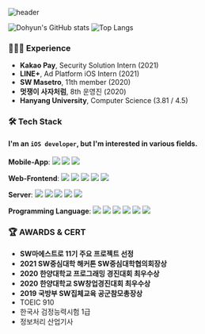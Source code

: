 
![header](https://capsule-render.vercel.app/api?type=soft&color=2A333D&height=150&section=header&text=DohyunLEE&fontSize=70&animation=twinkling&fontColor=BE94E3)
<!--
**leedh2004/leedh2004** is a ✨ _special_ ✨ repository because its `README.md` (this file) appears on your GitHub profile.

Here are some ideas to get you started:

- 🔭 I’m currently working on ...
- 🌱 I’m currently learning ...
- 👯 I’m looking to collaborate on ...
- 🤔 I’m looking for help with ...
- 💬 Ask me about ...
- 📫 How to reach me: ...
- 😄 Pronouns: ...
- ⚡ Fun fact: ...
-->
![Dohyun's GitHub stats](https://github-readme-stats-sand-six-91.vercel.app/api?username=leedh2004&show_icons=true&count_private=true&line_height=24&theme=material-palenight&hide=stars)
![Top Langs](https://github-readme-stats.vercel.app/api/top-langs/?username=leedh2004&layout=compact&theme=material-palenight)
### 🧑🏻‍💻 Experience
- **Kakao Pay**, Security Solution Intern (2021)
- **LINE+**, Ad Platform iOS Intern (2021)
- **SW Masetro**, 11th member (2020)
- **멋쟁이 사자처럼**, 8th 운영진 (2020)
- **Hanyang University**, Computer Science (3.81 / 4.5)


### 🛠 Tech Stack
#### I'm an `iOS developer`, but I'm interested in various fields. 
<p> <strong>Mobile-App</strong>:
  <img src="https://img.shields.io/badge/iOS-222?style=flat-square&logo=apple&logoColor=white"/>
  <img src="https://img.shields.io/badge/ReactNative-61DAFB?style=flat-square&logo=React&logoColor=white"/>
  <img src="https://img.shields.io/badge/Flutter-3766AB?style=flat-square&logo=Flutter&logoColor=white"/>
</p>  
<p> <strong>Web-Frontend</strong>:
  <img src="https://img.shields.io/badge/HTML5-e34f26?style=flat-square&logo=HTML5&logoColor=white"/>
  <img src="https://img.shields.io/badge/css-1572B6?style=flat-square&logo=css3&logoColor=white"/> 
  <img src="https://img.shields.io/badge/Javascript-ffb13b?style=flat-square&logo=javascript&logoColor=white"/>
  <img src="https://img.shields.io/badge/React-61dafb?style=flat-square&logo=React&logoColor=white"/>
  <img src="https://img.shields.io/badge/Vue-4fc08d?style=flat-square&logo=Vue.js&logoColor=white"/>
</p>
<p> <strong>Server</strong>:
  <img src="https://img.shields.io/badge/Node.js-339933?style=flat-square&logo=Node.js&logoColor=white"/> 
  <img src="https://img.shields.io/badge/Mysql-E6B91E?style=flat-square&logo=MySql&logoColor=white"/> 
  <img src="https://img.shields.io/badge/Jenkins-d24939?style=flat-square&logo=Jenkins&logoColor=white"/> 
  <img src="https://img.shields.io/badge/aws-333664?style=flat-square&logo=amazon-aws&logoColor=white"/> 
  <img src="https://img.shields.io/badge/Docker-2496ED?style=flat-square&logo=docker&logoColor=white"/>
</p>
<p> <strong>Programming Language</strong>:
  <img src="https://img.shields.io/badge/Swift-fa7343?style=flat-square&logo=Swift&logoColor=white"/>
  <img src="https://img.shields.io/badge/Python-3766AB?style=flat-square&logo=Python&logoColor=white"/> 
  <img src="https://img.shields.io/badge/Java-007396?style=flat-square&logo=Java&logoColor=white"/> 
  <img src="https://img.shields.io/badge/C++-00599C?style=flat-square&logo=C%2B%2B&logoColor=white"/> 
  <img src="https://img.shields.io/badge/C-A8B9CC?style=flat-square&logo=C&logoColor=white"/>
  <img src="https://img.shields.io/badge/Dart-0175c2?style=flat-square&logo=Dart&logoColor=white"/>
</p>


### 🏆 AWARDS & CERT
- **SW마에스트로 11기 주요 프로젝트 선정**
- **2021 SW중심대학 해커톤 SW중심대학협의회장상**
- **2020 한양대학교 프로그래밍 경진대회 최우수상**
- **2020 한양대학교 SW창업경진대회 최우수상**
- **2019 국방부 SW집체교육 공군참모총장상**
- TOEIC 910
- 한국사 검정능력시험 1급
- 정보처리 산업기사
